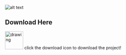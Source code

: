 ![alt text](https://i.ibb.co/59scyTp/Screenshot-2022-12-12-194138.png)
## Download Here
<a href="https://gitlab.com/iydebu/unity-petrolai" rel="some text"><img src="https://cdn-icons-png.flaticon.com/512/174/174325.png" alt="drawing" width="60"/></a>
click the download icon to download the project!
